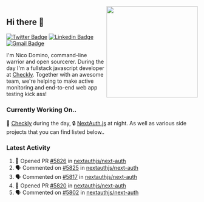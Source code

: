 <img align="right" src="https://user-images.githubusercontent.com/7415984/172472491-91b16eac-fa22-4ecf-92df-d687139fd1f9.gif" width="240" />

## Hi there 👋

[![Twitter Badge](https://img.shields.io/badge/-@ndom91-1ca0f1?style=flat-square&labelColor=1ca0f1&logo=twitter&logoColor=white&link=https://twitter.com/ndom91)](https://twitter.com/ndom91) [![Linkedin Badge](https://img.shields.io/badge/-ndom91-blue?style=flat-square&logo=Linkedin&logoColor=white&link=https://www.linkedin.com/in/ndom91/)](https://www.linkedin.com/in/ndom91/) [![Gmail Badge](https://img.shields.io/badge/-yo@ndo.dev-c14438?style=flat-square&logo=mail.ru&logoColor=white&link=mailto:yo@ndo.dev)](mailto:yo@ndo.dev)

I'm Nico Domino, command-line warrior and open sourcerer. During the day I'm a fullstack javascript developer at [Checkly](https://checklyhq.com). Together with an awesome team, we're helping to make active monitoring and end-to-end web app testing kick ass!

### Currently Working On..

🦝 [Checkly](https://checklyhq.com) during the day, 🔒 [NextAuth.js](https://github.com/nextauthjs/next-auth) at night. As well as various side projects that you can find listed below..

<!--START_SECTION_PROFILE_VIEWS:readme-info-->
<!--END_SECTION_PROFILE_VIEWS:readme-info-->

<!--START_SECTION_DAILY_COMMIT:readme-info-->
<!--END_SECTION_DAILY_COMMIT:readme-info-->

<!--START_SECTION_WEEKLY_COMMIT:readme-info-->
<!--END_SECTION_WEEKLY_COMMIT:readme-info-->

### Latest Activity

<!--START_SECTION:activity-->
1. 💪 Opened PR [#5826](https://github.com/nextauthjs/next-auth/pull/5826) in [nextauthjs/next-auth](https://github.com/nextauthjs/next-auth)
2. 🗣 Commented on [#5825](https://github.com/nextauthjs/next-auth/issues/5825) in [nextauthjs/next-auth](https://github.com/nextauthjs/next-auth)
3. 🗣 Commented on [#5817](https://github.com/nextauthjs/next-auth/issues/5817) in [nextauthjs/next-auth](https://github.com/nextauthjs/next-auth)
4. 💪 Opened PR [#5820](https://github.com/nextauthjs/next-auth/pull/5820) in [nextauthjs/next-auth](https://github.com/nextauthjs/next-auth)
5. 🗣 Commented on [#5802](https://github.com/nextauthjs/next-auth/issues/5802) in [nextauthjs/next-auth](https://github.com/nextauthjs/next-auth)
<!--END_SECTION:activity-->
